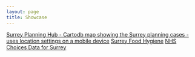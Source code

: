 ```yaml
---
layout: page
title: Showcase
---
```


<div class="list-group">
  <a href="planning-hub" class="list-group-item">Surrey Planning Hub - Cartodb map showing the Surrey planning cases - uses location settings on a mobile device</a>
  <a href="food-hygiene" class="list-group-item">Surrey Food Hygiene</a>
  <a href="nhs_choices" class="list-group-item">NHS Choices Data for Surrey</a>
</div>
